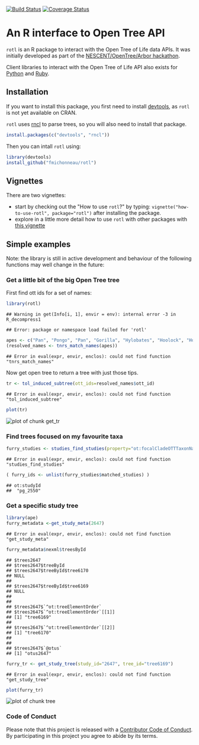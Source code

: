 
[![Build Status](https://travis-ci.org/fmichonneau/rotl.svg)](https://travis-ci.org/fmichonneau/rotl)
[![Coverage Status](https://coveralls.io/repos/fmichonneau/rotl/badge.svg)](https://coveralls.io/r/fmichonneau/rotl)

# An R interface to Open Tree API

`rotl` is an R package to interact with the Open Tree of Life data APIs. It was
initially developed as part of the
[NESCENT/OpenTree/Arbor hackathon](http://blog.opentreeoflife.org/2014/06/11/apply-for-tree-for-all-a-hackathon-to-access-opentree-resources/).

Client libraries to interact with the Open Tree of Life API also exists for
[Python](https://github.com/OpenTreeOfLife/opentree-interfaces/tree/master/python)
and [Ruby](https://github.com/SpeciesFileGroup/bark).


## Installation

If you want to install this package, you first need to install
[devtools](https://github.com/hadley/devtools), as `rotl` is not yet available
on CRAN.

`rotl` uses [rncl](https://github.com/fmichonneau/rncl) to parse trees, so you
will also need to install that package.


```r
install.packages(c("devtools", "rncl"))
```

Then you can intall `rotl` using:


```r
library(devtools)
install_github("fmichonneau/rotl")
```

## Vignettes

There are two vignettes:
- start by checking out the "How to use `rotl`?" by typing:
  `vignette("how-to-use-rotl", package="rotl")` after installing the package.
- explore in a little more detail how to use `rotl` with other packages with
  [this vignette](http://dwinter.github.io/rotl-vignette/)

## Simple examples

Note: the library is still in active development and behaviour of the following
functions may well change in the future:

### Get a little bit of the big Open Tree tree

First find ott ids for a set of names:


```r
library(rotl)
```

```
## Warning in get(Info[i, 1], envir = env): internal error -3 in R_decompress1
```

```
## Error: package or namespace load failed for 'rotl'
```

```r
apes <- c("Pan", "Pongo", "Pan", "Gorilla", "Hylobates", "Hoolock", "Homo")
(resolved_names <- tnrs_match_names(apes))
```

```
## Error in eval(expr, envir, enclos): could not find function "tnrs_match_names"
```
Now get open tree to return a tree with just those tips.



```r
tr <- tol_induced_subtree(ott_ids=resolved_names$ott_id)
```

```
## Error in eval(expr, envir, enclos): could not find function "tol_induced_subtree"
```

```r
plot(tr)
```

![plot of chunk get_tr](http://i.imgur.com/7HQMAJ0.png) 


### Find trees focused on my favourite taxa


```r
furry_studies <- studies_find_studies(property="ot:focalCladeOTTTaxonName", value="Mammalia")
```

```
## Error in eval(expr, envir, enclos): could not find function "studies_find_studies"
```

```r
( furry_ids <- unlist(furry_studies$matched_studies) )
```

```
## ot:studyId 
##  "pg_2550"
```

### Get a specific study tree

```r
library(ape)
furry_metadata <-get_study_meta(2647)
```

```
## Error in eval(expr, envir, enclos): could not find function "get_study_meta"
```

```r
furry_metadata$nexml$treesById
```

```
## $trees2647
## $trees2647$treeById
## $trees2647$treeById$tree6170
## NULL
## 
## $trees2647$treeById$tree6169
## NULL
## 
## 
## $trees2647$`^ot:treeElementOrder`
## $trees2647$`^ot:treeElementOrder`[[1]]
## [1] "tree6169"
## 
## $trees2647$`^ot:treeElementOrder`[[2]]
## [1] "tree6170"
## 
## 
## $trees2647$`@otus`
## [1] "otus2647"
```

```r
furry_tr <- get_study_tree(study_id="2647", tree_id="tree6169")
```

```
## Error in eval(expr, envir, enclos): could not find function "get_study_tree"
```

```r
plot(furry_tr)
```

![plot of chunk tree](http://i.imgur.com/dUYwv5z.png) 

### Code of Conduct

Please note that this project is released with a
[Contributor Code of Conduct](CONDUCT.md). By participating in this project you
agree to abide by its terms.
